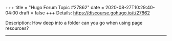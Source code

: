 +++
title = "Hugo Forum Topic #27862"
date = 2020-08-27T10:29:40-04:00
draft = false
+++
Details: <https://discourse.gohugo.io/t/27862>

Description: How deep into a folder can you go when using page resources?

---
